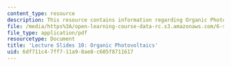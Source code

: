 ```yaml
---
content_type: resource
description: This resource contains information regarding Organic Photovoltaics.
file: /media/https%3A/open-learning-course-data-rc.s3.amazonaws.com/6-s079-nanomaker-spring-2013/6df711c47ff711a98ae8c605f8711617_MIT6_S079S13_slides10.pdf
file_type: application/pdf
resourcetype: Document
title: 'Lecture Slides 10: Organic Photovoltaics'
uid: 6df711c4-7ff7-11a9-8ae8-c605f8711617
---
```

